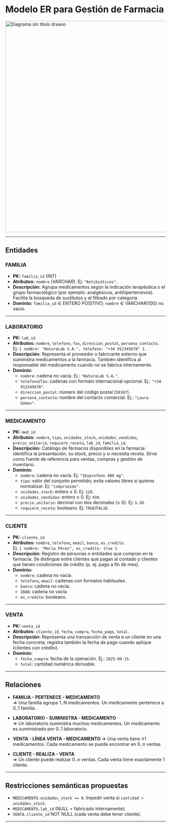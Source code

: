 # Modelo ER para Gestión de Farmacia

<img width="589" height="662" alt="Diagrama sin título drawio" src="https://github.com/user-attachments/assets/d29537cf-e87a-447d-86d4-acb0cf15da1a" />

---

## Entidades

### FAMILIA
- **PK:** `familia_id` (INT) 
- **Atributos:** `nombre` (VARCHAR). Ej: `"Antibióticos"`.  
- **Descripción:** Agrupa medicamentos según la indicación terapéutica o el grupo farmacológico (por ejemplo: analgésicos, antihipertensivos). Facilita la búsqueda de sustitutos y el filtrado por categoría.
- **Dominio:** `familia_id` ∈ ENTERO POSITIVO; `nombre` ∈ VARCHAR(100) no vacío.

---

### LABORATORIO
- **PK:** `lab_id` 
- **Atributos:** `nombre`, `telefono`, `fax`, `direccion_postal`, `persona_contacto`.  
  Ej: `{ nombre: "NaturaLab S.A.", telefono: "+34 912345678" }`.  
- **Descripción:** Representa el proveedor o fabricante externo que suministra medicamentos a la farmacia. También identifica al responsable del medicamento cuando no se fabrica internamente.  
- **Dominio:**  
  - `nombre`: cadena no vacía. Ej.: `"NaturaLab S.A."`.  
  - `telefono`/`fax`: cadenas con formato internacional opcional. Ej.: `"+34 912345678"`.  
  - `direccion_postal`: número del código postal (`38107`).  
  - `persona_contacto`: nombre del contacto comercial. Ej.: `"Laura Gómez"`.

---

### MEDICAMENTO
- **PK:** `med_id`  
- **Atributos:** `nombre`, `tipo`, `unidades_stock`, `unidades_vendidas`, `precio_unitario`, `requiere_receta`, `lab_id`, `familia_id`.  
- **Descripción:** Catálogo de fármacos disponibles en la farmacia: identifica la presentación, su stock, precio y si necesita receta. Sirve como fuente de referencia para ventas, compras y gestión de inventario.  
- **Dominio:**  
  - `nombre`: cadena no vacía. Ej: `"Ibuprofeno 400 mg"`.  
  - `tipo`: valor del conjunto permitido; evita valores libres si quieres normalizar. Ej: `"comprimido"`.
  - `unidades_stock`: entero ≥ 0. Ej: `120`.
  - `unidades_vendidas`: entero ≥ 0.  Ej: `430`.
  - `precio_unitario`: decimal con dos decimales (≥ 0). Ej: `3.20`.
  - `requiere_receta`: booleano. Ej: `TRUE`/`FALSE`.

---

### CLIENTE
- **PK:** `cliente_id`  
- **Atributos:** `nombre`, `telefono`, `email`, `banco`, `es_credito`.  
  Ej: `{ nombre: "María Pérez", es_credito: true }`.  
- **Descripción:** Registro de personas o entidades que compran en la farmacia. Se distingue entre clientes que pagan al contado y clientes que tienen condiciones de crédito (p. ej. pago a fin de mes).  
- **Dominio:**  
  - `nombre`: cadena no vacía.  
  - `telefono`, `email`: cadenas con formatos habituales.  
  - `banco`: cadena no vacía.
  - `IBAN`:  cadena no vacía.
  - `es_credito`: booleano.  

---

### VENTA
- **PK:** `venta_id` 
- **Atributos:** `cliente_id`, `fecha_compra`, `fecha_pago`, `total`.  
- **Descripción:** Representa una transacción de venta a un cliente en una fecha concreta; registra también la fecha de pago cuando aplique (clientes con crédito).  
- **Dominio:**  
  - `fecha_compra`: fecha de la operación. Ej.: `2025-09-15`.
  - `total`: cantidad numérica derivable.

---

## Relaciones
- **FAMILIA - PERTENECE - MEDICAMENTO**  
  => Una familia agrupa 1..N medicamentos. Un medicamento pertenece a 0..1 familia.

- **LABORATORIO - SUMINISTRA - MEDICAMENTO**  
  => Un laboratorio suministra muchos medicamentos. Un medicamento es suministrado por 0..1 laboratorio.

- **VENTA - LÍNEA VENTA - MEDICAMENTO**
  => Una venta tiene ≥1 medicamentos. Cada medicamento se puede encontrar en 0..n ventas.

- **CLIENTE - REALIZA - VENTA**  
  => Un cliente puede realizar 0..n ventas. Cada venta tiene exactamente 1 cliente.

---

## Restricciones semánticas propuestas
- `MEDICAMENTO.unidades_stock >= 0`. Impedir venta si `cantidad > unidades_stock`.  
- `MEDICAMENTO.lab_id` (NULL = fabricado internamente).  
- `VENTA.cliente_id` NOT NULL (cada venta debe tener cliente).

---
